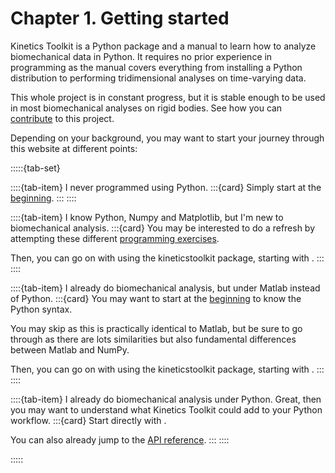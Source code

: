 # Chapter 1. Getting started

Kinetics Toolkit is a Python package and a manual to learn how to analyze biomechanical data in Python. It requires no prior experience in programming as the manual covers everything from installing a Python distribution to performing tridimensional analyses on time-varying data.

This whole project is in constant progress, but it is stable enough to be used in most biomechanical analyses on rigid bodies. See how you can [contribute](dev_contributing.md) to this project.

Depending on your background, you may want to start your journey through this website at different points:

:::::{tab-set}

::::{tab-item} I never programmed using Python.
:::{card}
Simply start at the [beginning](getting_started_installing.md).
:::
::::

::::{tab-item} I know Python, Numpy and Matplotlib, but I'm new to biomechanical analysis.
:::{card}
You may be interested to do a refresh by attempting these different [programming exercises](exercises.md).

Then, you can go on with using the kineticstoolkit package, starting with [](timeseries.md).
:::
::::

::::{tab-item} I already do biomechanical analysis, but under Matlab instead of Python.
:::{card}
You may want to start at the [beginning](getting_started_installing.md) to know the Python syntax.

You may skip [](matplotlib.md) as this is practically identical to Matlab, but be sure to go through [](numpy.md) as there are lots similarities but also fundamental differences between Matlab and NumPy.

Then, you can go on with using the kineticstoolkit package, starting with [](timeseries.md).
:::
::::

::::{tab-item} I already do biomechanical analysis under Python.
Great, then you may want to understand what Kinetics Toolkit could add to your Python workflow.
:::{card}
Start directly with [](timeseries.md).

You can also already jump to the [API reference](api_reference.md).
:::
::::

:::::

```{tableofcontents}
```
